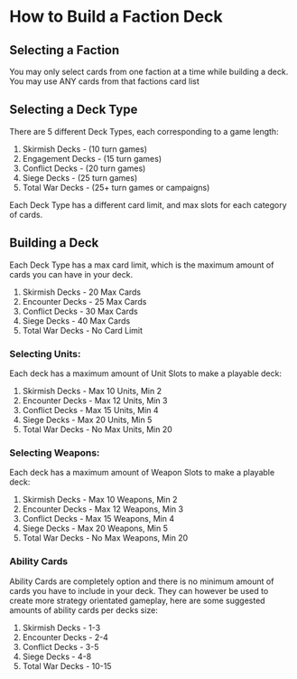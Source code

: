 # How to Build a Faction Deck
## Selecting a Faction
You may only select cards from one faction at a time while building a deck.
You may use ANY cards from that factions card list

## Selecting a Deck Type
There are 5 different Deck Types, each corresponding to a game length:

1. Skirmish Decks - (10 turn games)
2. Engagement Decks - (15 turn games)
3. Conflict Decks - (20 turn games)
4. Siege Decks - (25 turn games)
5. Total War Decks - (25+ turn games or campaigns)

Each Deck Type has a different card limit, and max slots for each category of cards.

## Building a Deck
Each Deck Type has a max card limit, which is the maximum amount of cards you can have in your deck.

1. Skirmish Decks - 20 Max Cards
2. Encounter Decks - 25 Max Cards
3. Conflict Decks - 30 Max Cards
4. Siege Decks - 40 Max Cards
5. Total War Decks - No Card Limit

### Selecting Units:
Each deck has a maximum amount of Unit Slots to make a playable deck:
1. Skirmish Decks - Max 10 Units, Min 2
2. Encounter Decks - Max 12 Units, Min 3
3. Conflict Decks - Max 15 Units, Min 4
4. Siege Decks - Max 20 Units, Min 5
5. Total War Decks - No Max Units, Min 20

### Selecting Weapons:
Each deck has a maximum amount of Weapon Slots to make a playable deck:
1. Skirmish Decks - Max 10 Weapons, Min 2
2. Encounter Decks - Max 12 Weapons, Min 3
3. Conflict Decks - Max 15 Weapons, Min 4
4. Siege Decks - Max 20 Weapons, Min 5
5. Total War Decks - No Max Weapons, Min 20

### Ability Cards
Ability Cards are completely option and there is no minimum amount of cards you have to include in your deck.
They can however be used to create more strategy orientated gameplay, here are some suggested amounts of
ability cards per decks size:

1. Skirmish Decks - 1-3
2. Encounter Decks - 2-4
3. Conflict Decks - 3-5
4. Siege Decks - 4-8
5. Total War Decks - 10-15
